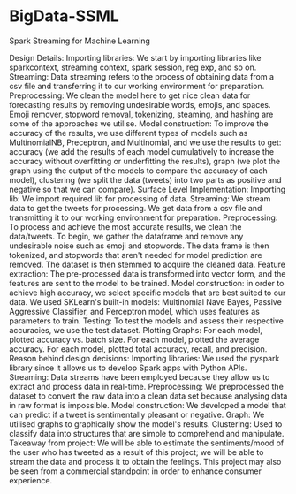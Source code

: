 # BigData-SSML
Spark Streaming for Machine Learning

Design Details: 
Importing libraries: We start by importing libraries like sparkcontext, 
streaming context, spark session, reg exp, and so on. 
Streaming: Data streaming refers to the process of obtaining data from a csv 
file and transferring it to our working environment for preparation. 
Preprocessing: We clean the model here to get nice clean data for forecasting 
results by removing undesirable words, emojis, and spaces. Emoji remover, 
stopword removal, tokenizing, steaming, and hashing are some of the 
approaches we utilise. 
Model construction: To improve the accuracy of the results, we use different 
types of models such as MultinomialNB, Preceptron, and Multinomial, and we 
use the results to get: accuracy (we add the results of each model cumulatively 
to increase the accuracy without overfitting or underfitting the results), graph
(we plot the graph using the output of the models to compare the accuracy of 
each model), clustering (we split the data (tweets) into two parts as positive and 
negative so that we can compare). 
Surface Level Implementation:
Importing lib: We import required lib for processing of data. 
Streaming: We stream data to get the tweets for processing. We get data from a 
csv file and transmitting it to our working environment for preparation. 
Preprocessing: To process and achieve the most accurate results, we clean the 
data/tweets. 
To begin, we gather the dataframe and remove any undesirable noise such as 
emoji and stopwords. The data frame is then tokenized, and stopwords that 
aren't needed for model prediction are removed. The dataset is then stemmed to 
acquire the cleaned data. 
Feature extraction: The pre-processed data is transformed into vector form, 
and the features are sent to the model to be trained. 
Model construction: in order to achieve high accuracy, we select specific 
models that are best suited to our data. 
We used SKLearn's built-in models: Multinomial Nave Bayes, Passive 
Aggressive Classifier, and Perceptron model, which uses features as parameters 
to train. 
Testing: To test the models and assess their respective accuracies, we use the 
test dataset. 
Plotting Graphs: 
For each model, plotted accuracy vs. batch size. 
For each model, plotted the average accuracy. 
For each model, plotted total accuracy, recall, and precision. 
Reason behind design decisions: 
Importing libraries: We used the pyspark library since it allows us to develop 
Spark apps with Python APIs. 
Streaming: Data streams have been employed because they allow us to extract 
and process data in real-time. 
Preprocessing: We preprocessed the dataset to convert the raw data into a clean 
data set because analysing data in raw format is impossible. 
Model construction: We developed a model that can predict if a tweet is 
sentimentally pleasant or negative. 
Graph: We utilised graphs to graphically show the model's results. 
Clustering: Used to classify data into structures that are simple to comprehend 
and manipulate. 
Takeaway from project:
We will be able to estimate the sentiments/mood of the user who has tweeted as 
a result of this project; we will be able to stream the data and process it to obtain 
the feelings. 
This project may also be seen from a commercial standpoint in order to enhance 
consumer experience.
